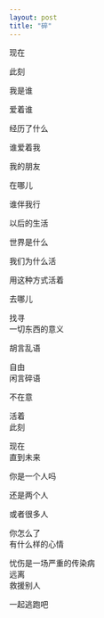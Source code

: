 ```yaml
---
layout: post
title: "碎"
---
```

现在  

此刻  

我是谁  

爱着谁  

经历了什么  

谁爱着我  

我的朋友  

在哪儿  

谁伴我行  

以后的生活  


世界是什么  

我们为什么活  

用这种方式活着  

去哪儿  

找寻  
一切东西的意义  


胡言乱语  

自由  
闲言碎语  

不在意  

活着  
此刻  

现在  
直到未来  


你是一个人吗  

还是两个人  

或者很多人  

你怎么了  
有什么样的心情  

忧伤是一场严重的传染病  
远离  
救援别人  

一起逃跑吧   

							  
		

